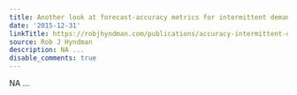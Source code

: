 ```yaml
---
title: Another look at forecast-accuracy metrics for intermittent demand
date: '2015-12-31'
linkTitle: https://robjhyndman.com/publications/accuracy-intermittent-demand/
source: Rob J Hyndman
description: NA ...
disable_comments: true
---
```

NA ...